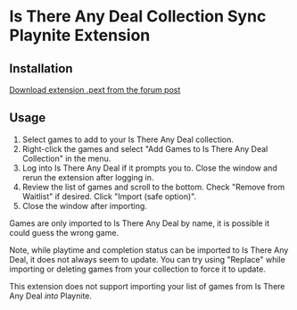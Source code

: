 # Is There Any Deal Collection Sync Playnite Extension

## Installation

[Download extension .pext from the forum post](https://playnite.link/forum/thread-270-post-753.html)

## Usage

1. Select games to add to your Is There Any Deal collection.
2. Right-click the games and select "Add Games to Is There Any Deal Collection" in the menu.
3. Log into Is There Any Deal if it prompts you to. Close the window and rerun the extension after logging in.
4. Review the list of games and scroll to the bottom. Check "Remove from Waitlist" if desired.  Click "Import (safe option)".
5. Close the window after importing.

Games are only imported to Is There Any Deal by name, it is possible it could guess the wrong game.

Note, while playtime and completion status can be imported to Is There Any Deal, it does not always seem to update. You can try using "Replace" while importing or deleting games from your collection to force it to update.

This extension does not support importing your list of games from Is There Any Deal *into* Playnite.
